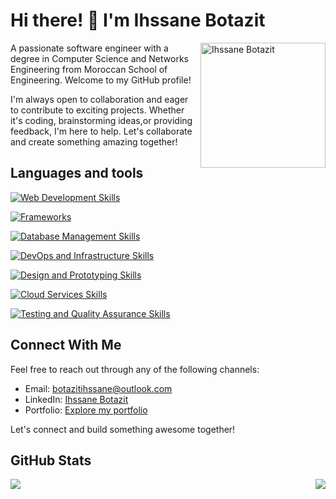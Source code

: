 # Hi there! 👋 I'm Ihssane Botazit

<p>
<img align="right" src="/public/images/avatar.png" alt="Ihssane Botazit" width="200">
A passionate software engineer with a degree in Computer Science and Networks Engineering from Moroccan School of Engineering. Welcome to my GitHub profile!

I'm always open to collaboration and eager to contribute to exciting projects. Whether it's coding, brainstorming
ideas,or providing feedback, I'm here to help. Let's collaborate and create something amazing together!

</p>

## Languages and tools

[![Web Development Skills](https://skillicons.dev/icons?i=c,cpp,cs,java,python,js,html,css,bootstrap,php,sass,tailwind,ts,dart,solidity)](https://skillicons.dev)

[![Frameworks ](https://skillicons.dev/icons?i=angular,django,nextjs,react,spring,flutter,maven,vite)](https://skillicons.dev)

[![Database Management Skills](https://skillicons.dev/icons?i=mysql,postgres,sqlite)](https://skillicons.dev)

[![DevOps and Infrastructure Skills](https://skillicons.dev/icons?i=docker,jenkins,rabbitmq,kafka,linux,vercel,git,github,gitlab)](https://skillicons.dev)

[![Design and Prototyping Skills](https://skillicons.dev/icons?i=figma)](https://skillicons.dev)

[![Cloud Services Skills](https://skillicons.dev/icons?i=firebase)](https://skillicons.dev)

[![Testing and Quality Assurance Skills](https://skillicons.dev/icons?i=jest,postman)](https://skillicons.dev)

## Connect With Me

Feel free to reach out through any of the following channels:

- Email: [botazitihssane@outlook.com](mailto:botazitihssane@outlook.com)
- LinkedIn: [Ihssane Botazit](https://www.linkedin.com/in/ihssanebotazit/)
- Portfolio: [Explore my portfolio](https://portfolio-ihssane-projects.vercel.app/)

Let's connect and build something awesome together!

## GitHub Stats

<div style="display: flex; justify-content: space-between;">
    <img src="https://github-readme-stats.vercel.app/api?username=botazitihssane&show_icons=true&theme=radical&hide=issues&rank_icon=github&include_all_commits=true">
    <img src="https://github-readme-stats.vercel.app/api/top-langs/?username=botazitihssane&hide_progress=true&hide=html,css&theme=radical">
</div>

[//]: # ([![Ihssane's WakaTime stats]&#40;https://github-readme-stats.vercel.app/api/wakatime?username=botazitihssane&theme=radical&layout=compact&#41;]&#40;https://github.com/anuraghazra/github-readme-stats&#41;)

